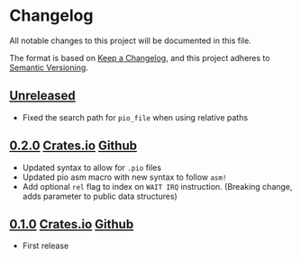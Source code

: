 # Changelog

All notable changes to this project will be documented in this file.

The format is based on [Keep a Changelog](https://keepachangelog.com/en/1.0.0/),
and this project adheres to [Semantic Versioning](https://semver.org/spec/v2.0.0.html).

## [Unreleased]

- Fixed the search path for `pio_file` when using relative paths

## [0.2.0] [Crates.io](https://crates.io/crates/pio-rs/0.2.0) [Github](https://github.com/rp-rs/pio-rs/releases/tag/v0.2.0)

- Updated syntax to allow for `.pio` files
- Updated pio asm macro with new syntax to follow `asm!`
- Add optional `rel` flag to index on `WAIT IRQ` instruction. (Breaking change, adds parameter to public data structures)

## [0.1.0] [Crates.io](https://crates.io/crates/pio-rs/0.1.0) [Github](https://github.com/rp-rs/pio-rs/releases/tag/v0.1.0)

- First release

[Unreleased]: https://github.com/rp-rs/pio-rs/compare/v0.2.0...HEAD
[0.2.0]: https://github.com/rp-rs/pio-rs/tag/v0.2.0
[0.1.0]: https://github.com/rp-rs/pio-rs/tag/v0.1.0

